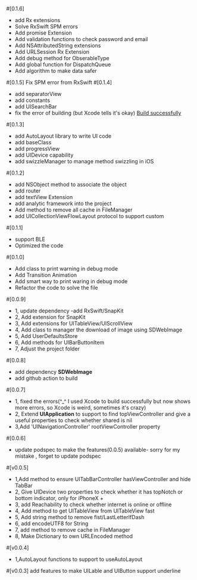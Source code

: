 #[0.1.6]
* add Rx extensions
* Solve RxSwift SPM errors 
*  Add promise Extension
*  Add validation functions to check password and email
*  Add NSAttributedString extensions
*  Add URLSession Rx Extension
*  Add debug method for ObserableType
*  Add global function for DispatchQueue
*  Add algorithm to make data safer


#[0.1.5]
Fix SPM error from RxSwift
#[0.1.4]
* add separatorView
* add constants 
* add UISearchBar
* fix the error of building (but Xcode tells it's okay)
[Build successfully](https://user-images.githubusercontent.com/13824297/77625025-c7afbe00-6f7d-11ea-830e-05f1424aaece.png)
![]()


#[0.1.3]
* add AutoLayout library to write UI code 
* add baseClass 
* add progressView
* add  UIDevice capability 
* add swizzleManager to manage method swizzling in iOS


#[0.1.2]
* add NSObject method to associate the object 
* add router 
* add textView Extension 
* add analytic framework into the  project
* Add method to remove all cache in FileManager
*  add UICollectionViewFlowLayout protocol to support custom



#[0.1.1]
* support BLE
* Optimized the code 


#[0.1.0]
* Add class to print warning in debug mode
* Add Transition Animation 
* Add smart way to print waring in debug mode
* Refactor the code to solve the file 

#[0.0.9]
* 1, update dependency -add RxSwift/SnapKit
* 2, Add extension for SnapKit
* 3, Add extensions for UITableView/UIScrollView
* 4, Add class to manager the download of image using SDWebImage
* 5, Add UserDefaultsStore
* 6, Add methods for UIBarButtonItem
* 7, Adjust the project folder

#[0.0.8]
* add dependency **SDWebImage**
* add github action to build

#[0.0.7]
* 1, fixed the errors(^_^ I used Xcode to build successfully but now shows more errors, so Xcode is weird, sometimes it's crazy)
* 2, Extend **UIApplication** to support to find topViewController and give a useful properties to check whether shared is nil 
* 3,Add 'UINavigationController' rootViewController property

#[0.0.6]
* update podspec to make the features(0.0.5) available- sorry for my mistake , forget to update podspec 

#[v0.0.5]
* 1,Add method to ensure UITabBarController hasViewController and hide TabBar
* 2, Give UIDevice two properties to check whether it has topNotch or bottom indicator, only for iPhoneX +
* 3, add Reachability to check whether internet is online or offline
* 4, Add method to get UITableView from UITableView fast
* 5, Add string method to remove fist/LastLetterIfDash
* 6, add encodeUTF8 for String 
* 7, add method to remove cache in FileManager
* 8, Make Dictionary to own URLEncoded method 

#[v0.0.4]
* 1,AutoLayout functions to support to useAutoLayout


#[v0.0.3]
add features to make UILable and UIButton support underline


